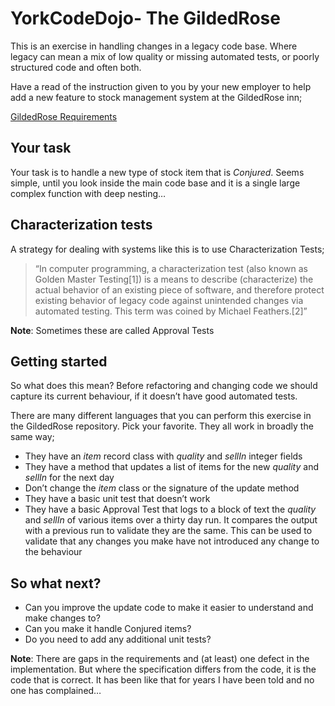 # YorkCodeDojo- The GildedRose

This is an exercise in handling changes in a legacy code base. Where legacy can mean a mix of low quality or missing automated tests, or poorly structured code and often both.

Have a read of the instruction given to you by your new employer to help add a new feature to stock management system at the GildedRose inn;

[GildedRose Requirements](GildedRoseRequirements.md)

## Your task
Your task is to handle a new type of stock item that is *Conjured*. Seems simple, until you look inside the main code base and it is a single large complex function with deep nesting…

## Characterization tests

A strategy for dealing with systems like this is to use Characterization Tests;

> “In computer programming, a characterization test (also known as Golden Master Testing[1]) is a means to describe (characterize) the actual behavior of an existing piece of software, and therefore protect existing behavior of legacy code against unintended changes via automated testing. This term was coined by Michael Feathers.[2]”

**Note**: Sometimes these are called Approval Tests

## Getting started
So what does this mean? Before refactoring and changing code we should capture its current behaviour, if it doesn’t have good automated tests.

There are many different languages that you can perform this exercise in the GildedRose repository. Pick your favorite. They all work in broadly the same way;

  * They have an *item* record class with *quality* and *sellIn* integer fields
  * They have a method that updates a list of items for the new *quality* and *sellIn* for the next day
  * Don’t change the *item* class or the signature of the update method
  * They have a basic unit test that doesn’t work
  * They have a basic Approval Test that logs to a block of text the *quality* and *sellIn* of various items over a thirty day run. It compares the output with a previous run to validate they are the same. This can be used to validate that any changes you make have not introduced any change to the behaviour

## So what next?
  * Can you improve the update code to make it easier to understand and make changes to?
  * Can you make it handle Conjured items?
  * Do you need to add any additional unit tests?

**Note**: There are gaps in the requirements and (at least) one defect in the implementation. But where the specification differs from the code, it is the code that is correct. It has  been like that for years I have been told and no one has complained…

